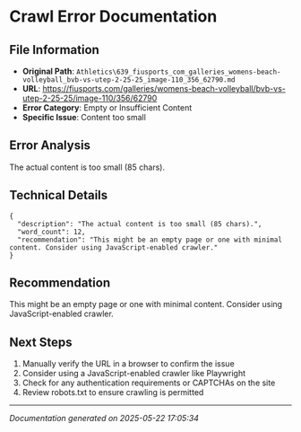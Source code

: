 # Crawl Error Documentation

## File Information
- **Original Path**: `Athletics\639_fiusports_com_galleries_womens-beach-volleyball_bvb-vs-utep-2-25-25_image-110_356_62790.md`
- **URL**: https://fiusports.com/galleries/womens-beach-volleyball/bvb-vs-utep-2-25-25/image-110/356/62790
- **Error Category**: Empty or Insufficient Content
- **Specific Issue**: Content too small

## Error Analysis
The actual content is too small (85 chars).

## Technical Details
```
{
  "description": "The actual content is too small (85 chars).",
  "word_count": 12,
  "recommendation": "This might be an empty page or one with minimal content. Consider using JavaScript-enabled crawler."
}
```

## Recommendation
This might be an empty page or one with minimal content. Consider using JavaScript-enabled crawler.

## Next Steps
1. Manually verify the URL in a browser to confirm the issue
2. Consider using a JavaScript-enabled crawler like Playwright
3. Check for any authentication requirements or CAPTCHAs on the site
4. Review robots.txt to ensure crawling is permitted

---
*Documentation generated on 2025-05-22 17:05:34*
